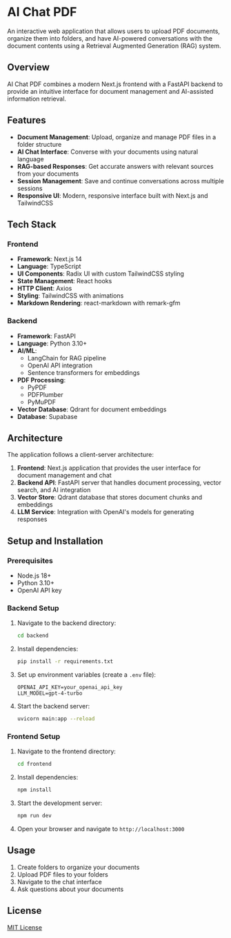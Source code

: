 # AI Chat PDF

An interactive web application that allows users to upload PDF documents, organize them into folders, and have AI-powered conversations with the document contents using a Retrieval Augmented Generation (RAG) system.

## Overview

AI Chat PDF combines a modern Next.js frontend with a FastAPI backend to provide an intuitive interface for document management and AI-assisted information retrieval. 

## Features

- **Document Management**: Upload, organize and manage PDF files in a folder structure
- **AI Chat Interface**: Converse with your documents using natural language
- **RAG-based Responses**: Get accurate answers with relevant sources from your documents
- **Session Management**: Save and continue conversations across multiple sessions
- **Responsive UI**: Modern, responsive interface built with Next.js and TailwindCSS

## Tech Stack

### Frontend
- **Framework**: Next.js 14
- **Language**: TypeScript
- **UI Components**: Radix UI with custom TailwindCSS styling
- **State Management**: React hooks
- **HTTP Client**: Axios
- **Styling**: TailwindCSS with animations
- **Markdown Rendering**: react-markdown with remark-gfm

### Backend
- **Framework**: FastAPI
- **Language**: Python 3.10+
- **AI/ML**:
  - LangChain for RAG pipeline
  - OpenAI API integration
  - Sentence transformers for embeddings
- **PDF Processing**:
  - PyPDF
  - PDFPlumber
  - PyMuPDF
- **Vector Database**: Qdrant for document embeddings
- **Database**: Supabase

## Architecture

The application follows a client-server architecture:

1. **Frontend**: Next.js application that provides the user interface for document management and chat
2. **Backend API**: FastAPI server that handles document processing, vector search, and AI integration
3. **Vector Store**: Qdrant database that stores document chunks and embeddings
4. **LLM Service**: Integration with OpenAI's models for generating responses

## Setup and Installation

### Prerequisites
- Node.js 18+
- Python 3.10+
- OpenAI API key

### Backend Setup
1. Navigate to the backend directory:
   ```bash
   cd backend
   ```

2. Install dependencies:
   ```bash
   pip install -r requirements.txt
   ```

3. Set up environment variables (create a `.env` file):
   ```
   OPENAI_API_KEY=your_openai_api_key
   LLM_MODEL=gpt-4-turbo
   ```

4. Start the backend server:
   ```bash
   uvicorn main:app --reload
   ```

### Frontend Setup
1. Navigate to the frontend directory:
   ```bash
   cd frontend
   ```

2. Install dependencies:
   ```bash
   npm install
   ```

3. Start the development server:
   ```bash
   npm run dev
   ```

4. Open your browser and navigate to `http://localhost:3000`

## Usage

1. Create folders to organize your documents
2. Upload PDF files to your folders
3. Navigate to the chat interface
4. Ask questions about your documents


## License

[MIT License](LICENSE)
